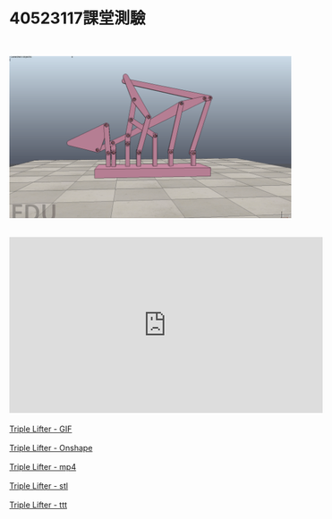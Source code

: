 # 40523117課堂測驗
</br>

![](../../photos/17.gif)

</br>
<iframe width="560" height="315" src="https://www.youtube.com/watch?v=xIBFC2YoCE8&feature=youtu.be" frameborder="0" allow="autoplay; encrypted-media" allowfullscreen></iframe>
</br>
</br>
<a href="https://github.com/s40523117/cd2018/blob/gh-pages/triple%20lifter/40523117/triple%20lifter.gif">Triple Lifter - GIF
</br>
</br>
<a href="https://cad.onshape.com/documents/4e96734830404741e1378ed8/w/3248fbc857f4106beddb316d/e/313c0b37360b01b6aff3984b
">Triple Lifter - Onshape</a>
</br>
</br>
<a href="https://github.com/s40523117/cd2018/blob/gh-pages/triple%20lifter/40523117/triple%20lifter.mp4">Triple Lifter - mp4
</br>
</br>
<a href="https://github.com/s40523117/cd2018/blob/gh-pages/triple%20lifter/40523117/triple%20lifter.stl">Triple Lifter - stl
</br>
</br>
<a href="https://github.com/s40523117/cd2018/blob/gh-pages/triple%20lifter/40523117/triple%20lifter.ttt">Triple Lifter - ttt

